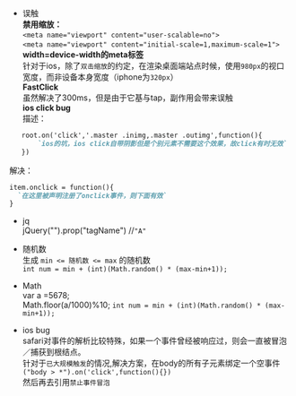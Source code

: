 * 误触  
**禁用缩放：**  
`<meta name="viewport" content="user-scalable=no">`  
`<meta name="viewport" content="initial-scale=1,maximum-scale=1">`  
**width=device-width的meta标签**  
针对于ios，除了`双击缩放`的约定，在渲染桌面端站点时候，使用`980px`的视口宽度，而非设备本身宽度（iphone为`320px`）  
**FastClick**  
虽然解决了300ms，但是由于它基与tap，副作用会带来误触  
**ios click bug**  
描述：  
```markdown  
   root.on('click','.master .inimg,.master .outimg',function(){
       `ios的坑，ios click自带阴影但是个别元素不需要这个效果，故click有时无效`
   })
```
解决：  
```markdown  
item.onclick = function(){
  `在这里被声明注册了onclick事件，则下面有效`  
}
```   

* jq  
jQuery("<a>").prop("tagName") //`"A"`  

* 随机数  
生成 `min <= 随机数 <= max` 的随机数  
`int num = min + (int)(Math.random() * (max-min+1));`  

* Math  
var a =5678;  
Math.floor(a/1000)%10;
`int num = min + (int)(Math.random() * (max-min+1));`  

* ios bug  
safari对事件的解析比较特殊，如果一个事件曾经被响应过，则会一直被冒泡／捕获到根结点。  
针对于`已大规模触发`的情况,解决方案，在body的所有子元素绑定一个空事件  
`("body > *").on('click',function(){})`  
然后再去引用`禁止事件冒泡`    





